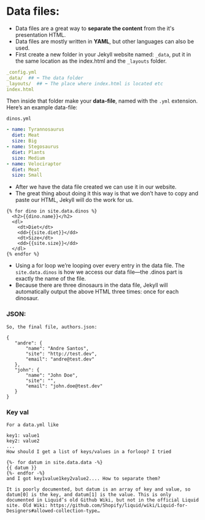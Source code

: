 # Data files:
- Data files are a great way to **separate the content** from the it's presentation HTML.
- Data files are mostly written in **YAML**, but other languages can also be used.
- First create a new folder in your Jekyll website named: `_data`, put it in the same location as the index.html and the `_layouts` folder.

```YAML
_config.yml
_data/  ## ⬅︎ The data folder
_layouts/  ## ⬅︎ The place where index.html is located etc
index.html
```
Then inside that folder make your **data-file**, named with the `.yml` extension. Here’s an example data-file:

`dinos.yml`
```YAML
- name: Tyrannosaurus
  diet: Meat
  size: Big
- name: Stegosaurus
  diet: Plants
  size: Medium
- name: Velociraptor
  diet: Meat
  size: Small
```
- After we have the data file created we can use it in our website.
- The great thing about doing it this way is that we don’t have to copy and paste our HTML, Jekyll will do the work for us.

```
{% for dino in site.data.dinos %}
  <h2>{{dino.name}}</h2>
  <dl>
    <dt>Diet</dt>
    <dd>{{site.diet}}</dd>
    <dt>Size</dt>
    <dd>{{site.size}}</dd>
  </dl>
{% endfor %}
```
- Using a for loop we’re looping over every entry in the data file. The `site.data.dinos` is how we access our data file—the .dinos part is exactly the name of the file.
- Because there are three dinosaurs in the data file, Jekyll will automatically output the above HTML three times: once for each dinosaur.


### JSON:

```
So, the final file, authors.json:

{
   "andre": {
       "name": "Andre Santos",
       "site": "http://test.dev",
       "email": "andre@test.dev"
   },
   "john": {
       "name": "John Doe",
       "site": "",
       "email": "john.doe@test.dev"
   }
}
```

### Key val

```
For a data.yml like

key1: value1
key2: value2
...
How should I get a list of keys/values in a forloop? I tried

{%- for datum in site.data.data -%}
{{ datum }}
{%- endfor -%}
and I got key1value1key2value2.... How to separate them?

It is poorly documented, but datum is an array of key and value, so datum[0] is the key, and datum[1] is the value. This is only documented in Liquid’s old Github Wiki, but not in the official Liquid site. Old Wiki: https://github.com/Shopify/liquid/wiki/Liquid-for-Designers#allowed-collection-type…
```
